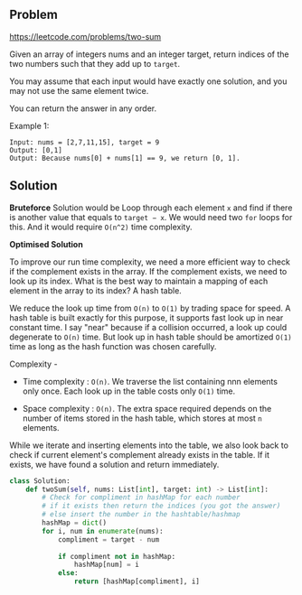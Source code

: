 ## Problem

https://leetcode.com/problems/two-sum

Given an array of integers nums and an integer target, return indices of the two numbers such that they add up to `target`.

You may assume that each input would have exactly one solution, and you may not use the same element twice.

You can return the answer in any order.

 

Example 1:

```
Input: nums = [2,7,11,15], target = 9
Output: [0,1]
Output: Because nums[0] + nums[1] == 9, we return [0, 1].
```


## Solution

**Bruteforce** Solution would be Loop through each element `x` and find if there is another value that equals to `target − x`. We would need two `for` loops for this. And it would require `O(n^2)` time complexity.

**Optimised Solution** 

To improve our run time complexity, we need a more efficient way to check if the complement exists in the array. If the complement exists, we need to look up its index. What is the best way to maintain a mapping of each element in the array to its index? A hash table.

We reduce the look up time from `O(n)` to `O(1)` by trading space for speed. A hash table is built exactly for this purpose, it supports fast look up in near constant time. I say "near" because if a collision occurred, a look up could degenerate to `O(n)` time. But look up in hash table should be amortized `O(1)` time as long as the hash function was chosen carefully. 

Complexity - 

- Time complexity : `O(n)`. We traverse the list containing nnn elements only once. Each look up in the table costs only `O(1)` time.

- Space complexity : `O(n)`. The extra space required depends on the number of items stored in the hash table, which stores at most `n` elements.

While we iterate and inserting elements into the table, we also look back to check if current element's complement already exists in the table. If it exists, we have found a solution and return immediately.


```python
class Solution:
    def twoSum(self, nums: List[int], target: int) -> List[int]:
        # Check for compliment in hashMap for each number
        # if it exists then return the indices (you got the answer)
        # else insert the number in the hashtable/hashmap
        hashMap = dict()
        for i, num in enumerate(nums):
            compliment = target - num
            
            if compliment not in hashMap:
                hashMap[num] = i
            else:
                return [hashMap[compliment], i]
```


